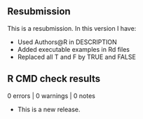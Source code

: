 ## Resubmission

This is a resubmission. In this version I have:

  * Used Authors@R in DESCRIPTION
  * Added executable examples in Rd files
  * Replaced all T and F by TRUE and FALSE

## R CMD check results

0 errors | 0 warnings | 0 notes

* This is a new release.
